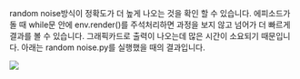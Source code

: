 random noise방식이 정확도가 더 높게 나오는 것을 확인 할 수 있습니다.
에피소드가 돌 때 while문 안에 env.render()를 주석처리하면 과정을 보지 않고 넘어가 더 빠르게 결과를 볼 수 있습니다.
그래픽카드로 출력이 나오는데 많은 시간이 소요되기 때문입니다.
아래는 random noise.py를 실행했을 때의 결과입니다.

<img src="http://server.info-works.co.kr/gitlab/ict-internship/frozen_lake/uploads/b3bb2619ed010baa8142429ea230742a/%EC%BA%A1%EC%B2%98.PNG">